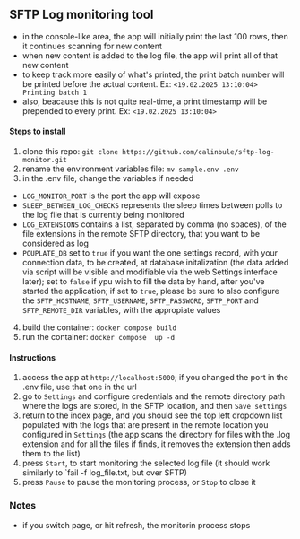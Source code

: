 ## SFTP Log monitoring tool
- in the console-like area, the app will initially print the last 100 rows, then it continues scanning for new content
- when new content is added to the log file, the app will print all of that new content
- to keep track more easily of what's printed, the print batch number will be printed before the actual content. Ex: `<19.02.2025 13:10:04> Printing batch 1`
- also, beacause this is not quite real-time, a print timestamp will be prepended to every print. Ex: `<19.02.2025 13:10:04>`


#### Steps to install
1) clone this repo: `git clone https://github.com/calinbule/sftp-log-monitor.git`
2) rename the environment variables file: `mv sample.env .env`
3) in the .env file, change the variables if needed
- `LOG_MONITOR_PORT` is the port the app will expose
- `SLEEP_BETWEEN_LOG_CHECKS` represents the sleep times between polls to the log file that is currently being monitored
- `LOG_EXTENSIONS` contains a list, separated by comma (no spaces), of the file extensions in the remote SFTP directory, that you want to be considered as log
- `POUPLATE_DB` set to `true` if you want the one settings record, with your connection data, to be created, at database initalization (the data added via script will be visible and modifiable via the web Settings interface later); set to `false` if ypu wish to fill the data by hand, after you've started the application; if set to `true`, please be sure to also configure the `SFTP_HOSTNAME`, `SFTP_USERNAME`, `SFTP_PASSWORD`, `SFTP_PORT` and `SFTP_REMOTE_DIR` variables, with the appropiate values
4) build the container: `docker compose build`
5) run the container: `docker compose  up -d`



#### Instructions
1) access the app at `http://localhost:5000`; if you changed the port in the .env file, use that one in the url
2) go to `Settings` and configure credentials and the remote directory path where the logs are stored, in the SFTP location, and then `Save settings`
3) return to the index page, and you should see the top left dropdown list populated with the logs that are present in the remote location you configured in `Settings` (the app scans the directory for files with the .log extension and for all the files if finds, it removes the extension then adds them to the list)
4) press `Start`, to start monitoring the selected log file (it should work similarly to `fail -f log_file.txt, but over SFTP)
5) press `Pause` to pause the monitoring process, or `Stop` to close it


### Notes
- if you switch page, or hit refresh, the monitorin process stops

